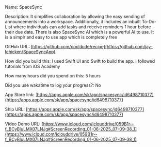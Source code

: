 Name: SpaceSync

Description: It simplifies collaboration by allowing the easy sending of announcements into a workspace. Additionally, it includes an inbuilt To-Do-List where individuals can add tasks and receive reminders 1 hour before their due date. There is also SpaceSync AI which is a powerful AI to use.
It is a simplr and easy to use app which is completely free

GitHub URL: [https://github.com/cooldude/recipe](https://github.com/jay-lchicken/SpaceSyncApp)

How did you build this: I used Swift UI and Swift to build the app. I followed tutorials from iOS Academy

How many hours did you spend on this: 5 hours

Did you use wakatime to log your progress?:  No

App Store link: [https://apps.apple.com/sk/app/spacesync/id6498710377](https://apps.apple.com/sk/app/spacesync/id6498710377)

Ship URL: [https://apps.apple.com/sk/app/spacesync/id6498710377](https://apps.apple.com/sk/app/spacesync/id6498710377)

Video Demo URL: [https://www.icloud.com/iclouddrive/059B1r--f_BCyBIuLMX07LNJg#ScreenRecording_01-06-2025_07-09-38_1](https://www.icloud.com/iclouddrive/059B1r--f_BCyBIuLMX07LNJg#ScreenRecording_01-06-2025_07-09-38_1)
